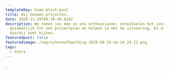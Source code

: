 ```yaml
---
templateKey: home-block-post
title: Wij bouwen projecten.
date: 2020-11-20T09:26:40.816Z
description: We nemen jou mee in ons enthousiasme, ontwikkelen het concept
  gezamenlijk tot een projectplan en helpen je met de uitvoering. En alles wat
  daarbij komt kijken.
featuredpost: false
featuredimage: /img/schermafbeelding-2020-09-24-om-10.24.22.png
tags:
  - Story
---
```

.